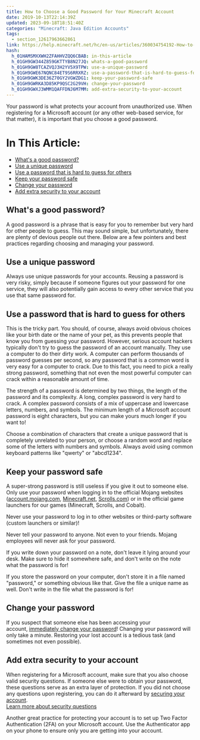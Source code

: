 ```yaml
---
title: How to Choose a Good Password for Your Minecraft Account
date: 2019-10-13T22:14:39Z
updated: 2023-09-18T18:51:40Z
categories: "Minecraft: Java Edition Accounts"
tags:
  - section_12617963662861
link: https://help.minecraft.net/hc/en-us/articles/360034754192-How-to-Choose-a-Good-Password-for-Your-Minecraft-Account
hash:
  h_01HAMSMXXWH2ZFAHHVZQQ6CBAB: in-this-article
  h_01GH9GW344Z859GKTTYB8N27JQ: whats-a-good-password
  h_01GH9GW8TCAZVQJ3H2YV5X9TPW: use-a-unique-password
  h_01GH9GWE67NQNC84ET9S6RRXRZ: use-a-password-that-is-hard-to-guess-for-others
  h_01GH9GWK3DE36Z70GY2VGWZDG1: keep-your-password-safe
  h_01GH9GWRKA3D85KP9QSC2G29VH: change-your-password
  h_01GH9GWXJ3WMM1QAFFDNJ6M7MM: add-extra-security-to-your-account
---
```


Your password is what protects your account from unauthorized use. When registering for a Microsoft account (or any other web-based service, for that matter), it is important that you choose a good password.

# In This Article:

- [What's a good password?](#whats-a-good-password)
- [Use a unique password](#use-a-unique-password)
- [Use a password that is hard to guess for others](#use-a-password-that-is-hard-to-guess-for-others)
- [Keep your password safe](#keep-your-password-safe)
- [Change your password](#change-your-password)
- [Add extra security to your account](#add-extra-security-to-your-account)

## What's a good password?

A good password is a phrase that is easy for you to remember but very hard for other people to guess. This may sound simple, but unfortunately, there are plenty of devious people out there. Below are a few pointers and best practices regarding choosing and managing your password.

## Use a unique password

Always use unique passwords for your accounts. Reusing a password is very risky, simply because if someone figures out your password for one service, they will also potentially gain access to every other service that you use that same password for.

## Use a password that is hard to guess for others

This is the tricky part. You should, of course, always avoid obvious choices like your birth date or the name of your pet, as this prevents people that know you from guessing your password. However, serious account hackers typically don't try to guess the password of an account manually. They use a computer to do their dirty work. A computer can perform thousands of password guesses per second, so any password that is a common word is very easy for a computer to crack. Due to this fact, you need to pick a really strong password, something that not even the most powerful computer can crack within a reasonable amount of time.  
  
The strength of a password is determined by two things, the length of the password and its complexity. A long, complex password is very hard to crack. A complex password consists of a mix of uppercase and lowercase letters, numbers, and symbols. The minimum length of a Microsoft account password is eight characters, but you can make yours much longer if you want to!  
  
Choose a combination of characters that create a unique password that is completely unrelated to your person, or choose a random word and replace some of the letters with numbers and symbols. Always avoid using common keyboard patterns like "qwerty" or "abcd1234".

## Keep your password safe

A super-strong password is still useless if you give it out to someone else.  Only use your password when logging in to the official Mojang websites ([account.mojang.com](https://account.mojang.com/), [Minecraft.net](http://minecraft.net/), [Scrolls.com](http://scrolls.com/)) or in the official game launchers for our games (Minecraft, Scrolls, and Cobalt).

Never use your password to log in to other websites or third-party software (custom launchers or similar)!

Never tell your password to anyone. Not even to your friends. Mojang employees will never ask for your password.

If you write down your password on a note, don't leave it lying around your desk. Make sure to hide it somewhere safe, and don't write on the note what the password is for!

If you store the password on your computer, don't store it in a file named "password," or something obvious like that. Give the file a unique name as well. Don't write in the file what the password is for!

## Change your password

If you suspect that someone else has been accessing your account, [immediately change your password](./Minecraft-Java-Edition-Login-Issues-FAQ.md#h_01FFGD4VMHFW7CYMZHWH9VK9YW)! Changing your password will only take a minute. Restoring your lost account is a tedious task (and sometimes not even possible).

## Add extra security to your account

When registering for a Microsoft account, make sure that you also choose valid security questions. If someone else were to obtain your password, these questions serve as an extra layer of protection. If you did not choose any questions upon registering, you can do it afterward by [securing your account](https://account.mojang.com/me/).  
[Learn more about security questions](https://help.minecraft.net/hc/en-us/articles/4408866406541-Mojang-Account-Security-Questions-FAQ)

Another great practice for protecting your account is to set up Two Factor Authentication (2FA) on your Microsoft account. Use the Authenticator app on your phone to ensure only you are getting into your account.
